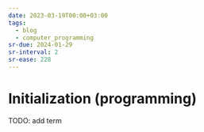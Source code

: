 ```yaml
---
date: 2023-03-19T00:00+03:00
tags:
  - blog
  - computer_programming
sr-due: 2024-01-29
sr-interval: 2
sr-ease: 228
---
```


# Initialization (programming)

TODO: add term
